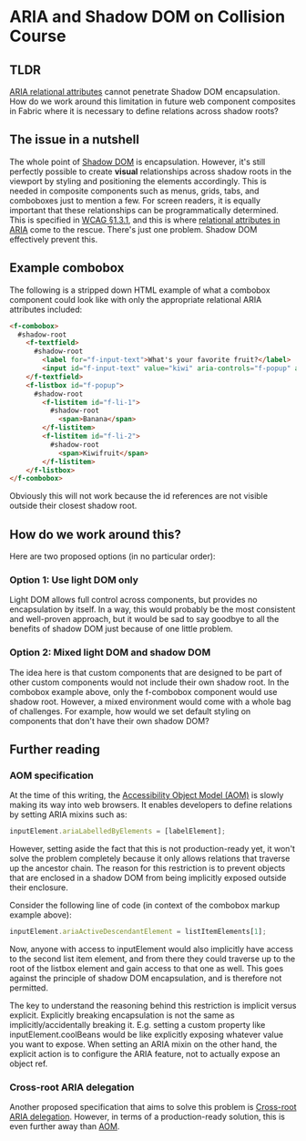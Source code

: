 # ARIA and Shadow DOM on Collision Course

## TLDR
[ARIA relational attributes](https://www.w3.org/TR/wai-aria-1.2/#attrs_relationships) cannot penetrate Shadow DOM encapsulation.
How do we work around this limitation in future web component composites in Fabric where it is necessary to define relations across shadow roots?

## The issue in a nutshell
The whole point of [Shadow DOM](https://developer.mozilla.org/en-US/docs/Web/Web_Components/Using_shadow_DOM) is encapsulation.
However, it's still perfectly possible to create **visual** relationships across shadow roots in the viewport by styling and positioning the elements accordingly.
This is needed in composite components such as menus, grids, tabs, and comboboxes just to mention a few.
For screen readers, it is equally important that these relationships can be programmatically determined.
This is specified in [WCAG §1.3.1](https://www.w3.org/TR/WCAG21/#info-and-relationships), and this is where [relational attributes in ARIA](https://www.w3.org/TR/wai-aria-1.2/#attrs_relationships) come to the rescue.
There's just one problem. Shadow DOM effectively prevent this.


## Example combobox
The following is a stripped down HTML example of what a combobox component could look like with only the appropriate relational ARIA attributes included:

```html
<f-combobox>
  #shadow-root
    <f-textfield>
      #shadow-root
        <label for="f-input-text">What's your favorite fruit?</label>
        <input id="f-input-text" value="kiwi" aria-controls="f-popup" aria-activedescendant="f-li-2" />
    </f-textfield>
    <f-listbox id="f-popup">
      #shadow-root
        <f-listitem id="f-li-1">
          #shadow-root
            <span>Banana</span>
        </f-listitem>
        <f-listitem id="f-li-2">
          #shadow-root
            <span>Kiwifruit</span>
        </f-listitem>
    </f-listbox>
</f-combobox>
```

Obviously this will not work because the id references are not visible outside their closest shadow root.


## How do we work around this?
Here are two proposed options (in no particular order):

### Option 1: Use light DOM only
Light DOM allows full control across components, but provides no encapsulation by itself.
In a way, this would probably be the most consistent and well-proven approach, but it would be sad to say goodbye to all the benefits of shadow DOM just because of one little problem.

### Option 2: Mixed light DOM and shadow DOM
The idea here is that custom components that are designed to be part of other custom components would not include their own shadow root.
In the combobox example above, only the f-combobox component would use shadow root.
However, a mixed environment would come with a whole bag of challenges.
For example, how would we set default styling on components that don't have their own shadow DOM?


## Further reading

### AOM specification
At the time of this writing, the [Accessibility Object Model (AOM)](https://wicg.github.io/aom/explainer.html) is slowly making its way into web browsers.
It enables developers to define relations by setting ARIA mixins such as:

```javascript
inputElement.ariaLabelledByElements = [labelElement];
```

However, setting aside the fact that this is not production-ready yet, it won't solve the problem completely because it only allows relations that traverse up the ancestor chain.
The reason for this restriction is to prevent objects that are enclosed in a shadow DOM from being implicitly exposed outside their enclosure.

Consider the following line of code (in context of the combobox markup example above):

```javascript
inputElement.ariaActiveDescendantElement = listItemElements[1];
```

Now, anyone with access to inputElement would also implicitly have access to the second list item element, and from there they could traverse up to the root of the listbox element and gain access to that one as well.
This goes against the principle of shadow DOM encapsulation, and is therefore not permitted.

The key to understand the reasoning behind this restriction is implicit versus explicit.
Explicitly breaking encapsulation is not the same as implicitly/accidentally breaking it.
E.g. setting a custom property like inputElement.coolBeans would be like explicitly exposing whatever value you want to expose.
When setting an ARIA mixin on the other hand, the explicit action is to configure the ARIA feature, not to actually expose an object ref.

### Cross-root ARIA delegation
Another proposed specification that aims to solve this problem is [Cross-root ARIA delegation](https://github.com/leobalter/cross-root-aria-delegation).
However, in terms of a production-ready solution, this is even further away than [AOM](https://wicg.github.io/aom/explainer.html).
